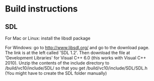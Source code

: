 Build instructions
==================

SDL
---
For Mac or Linux: install the libsdl package

For Windows: go to http://www.libsdl.org/ and go to the download page. The link is at the left called 'SDL 1.2'.
Then download the file at 'Development Libraries' for Visual C++ 6.0 (this works with Visual C++ 2010).
Unzip the contents of the include directory to /build/vc10/include/SDL/ so that you get /build/vc10/include/SDL/SDL.h
(You might have to create the SDL folder manually)